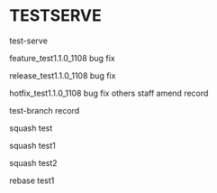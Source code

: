 # TESTSERVE
test-serve

feature_test1.1.0_1108 bug fix

release_test1.1.0_1108 bug fix

hotfix_test1.1.0_1108 bug fix
others staff amend record

test-branch record

squash test

squash test1

squash test2

rebase test1